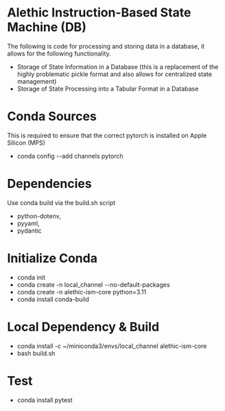# Alethic Instruction-Based State Machine (DB)
The following is code for processing and storing data in a database, it allows for the following functionality.
- Storage of State Information in a Database (this is a replacement of the highly problematic pickle format and also allows for centralized state management)
- Storage of State Processing into a Tabular Format in a Database


# Conda Sources
This is required to ensure that the correct pytorch is installed on Apple Silicon (MPS)

- conda config --add channels pytorch

# Dependencies

Use conda build via the build.sh script

- python-dotenv,
- pyyaml,
- pydantic

# Initialize Conda

- conda init
- conda create -n local_channel --no-default-packages
- conda create -n alethic-ism-core python=3.11
- conda install conda-build

# Local Dependency & Build
- conda install -c ~/miniconda3/envs/local_channel alethic-ism-core
- bash build.sh

# Test
- conda install pytest
